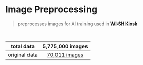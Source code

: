 # Image Preprocessing

> preprocesses images for AI training used in **[WI:SH Kiosk](https://github.com/Team-ToyoTech/WISH-Kiosk)**

<br>

|  total data   |                                          5,775,000 images                                           |
| :-----------: | :-------------------------------------------------------------------------------------------------: |
| original data | [70,011 images](https://drive.google.com/file/d/1r4tIWMr7BX6qCzuhpupgexpYc3KeJ7hb/view?usp=sharing) |
